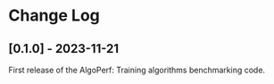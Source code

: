 # Change Log

## [0.1.0] - 2023-11-21

First release of the AlgoPerf: Training algorithms benchmarking code.
